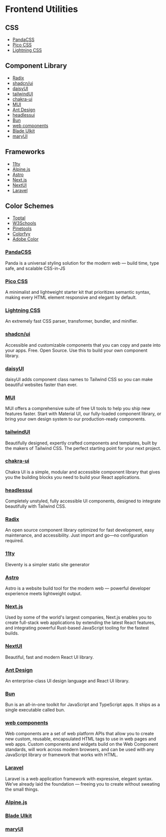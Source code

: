 # Frontend Utilities

## CSS

- [PandaCSS](#pandacss)
- [Pico CSS](#pico-css)
- [Lightning CSS](#lightning-css)

## Component Library

- [Radix](#radix)
- [shadcn/ui](#shadcnui)
- [daisyUI](#daisyui)
- [tailwindUI](#tailwindui)
- [chakra-ui](#chakra-ui)
- [MUI](#mui)
- [Ant Design](#ant-design)
- [headlessui](#headlessui)
- [Bun](#bun)
- [web components](#web-components)
- [Blade UIkit](#blade-uikit)
- [maryUI](#maryui)

## Frameworks

- [11ty](#11ty)
- [Alpine.js]("alpinejs")
- [Astro](#astro)
- [Next.js](#nextjs)
- [NextUI](#nextui)
- [Laravel](#laravel)

## Color Schemes

- [Toptal](https://www.toptal.com/designers/colourcode/monochrome-light-color-builder)
- [W3Schools](https://www.w3schools.com/colors/colors_schemes.asp)
- [Pinetools](https://pinetools.com/c-colors/)
- [Colorfyy](https://colorffy.com/color-scheme-generator)
- [Adobe Color](https://color.adobe.com/create/color-wheel)

### [PandaCSS](https://panda-css.com/)

Panda is a universal styling solution for the modern web —
build time, type safe, and scalable CSS-in-JS

### [Pico CSS](https://picocss.com/)

A minimalist and lightweight starter kit that prioritizes semantic syntax, making every HTML element responsive and elegant by default.

### [Lightning CSS](https://lightningcss.dev/)

An extremely fast CSS parser, transformer, bundler, and minifier.

### [shadcn/ui](https://ui.shadcn.com/)

Accessible and customizable components that you can copy and paste into your apps. Free. Open Source. Use this to build your own component library.

### [daisyUI](https://daisyui.com/)

daisyUI adds component class names to Tailwind CSS
so you can make beautiful websites faster than ever.

### [MUI](https://mui.com/)

MUI offers a comprehensive suite of free UI tools to help you ship new features faster. Start with Material UI, our fully-loaded component library, or bring your own design system to our production-ready components.

### [tailwindUI](https://tailwindui.com/)

Beautifully designed, expertly crafted components and templates, built by the makers of Tailwind CSS. The perfect starting point for your next project.

### [chakra-ui](https://chakra-ui.com/)

Chakra UI is a simple, modular and accessible component library that gives you the building blocks you need to build your React applications.

### [headlessui](https://headlessui.com/)

Completely unstyled, fully accessible UI components, designed to integrate beautifully with Tailwind CSS.

### [Radix](https://www.radix-ui.com/)

An open source component library optimized for fast development, easy maintenance, and accessibility. Just import and go—no configuration required.

### [11ty](https://www.11ty.dev/)

Eleventy is a simpler static site generator

### [Astro](https://astro.build/)

Astro is a website build tool for the modern web —
powerful developer experience meets lightweight output.

### [Next.js](https://nextjs.org/)

Used by some of the world's largest companies, Next.js enables you to create full-stack web applications by extending the latest React features, and integrating powerful Rust-based JavaScript tooling for the fastest builds.

### [NextUI](https://nextui.org/)

Beautiful, fast and modern React UI library.

### [Ant Design](https://ant.design/)

An enterprise-class UI design language and React UI library.

### [Bun](https://bun.sh/)

Bun is an all-in-one toolkit for JavaScript and TypeScript apps. It ships as a single executable called bun.

### [web components](https://www.webcomponents.org/)

Web components are a set of web platform APIs that allow you to create new custom, reusable, encapsulated HTML tags to use in web pages and web apps. Custom components and widgets build on the Web Component standards, will work across modern browsers, and can be used with any JavaScript library or framework that works with HTML.

### [Laravel](https://laravel.com/)

Laravel is a web application framework with expressive, elegant syntax. We’ve already laid the foundation — freeing you to create without sweating the small things.

### [Alpine.js](https://alpinejs.dev/)

### [Blade UIkit](https://blade-ui-kit.com/)

### [maryUI](https://mary-ui.com/)
